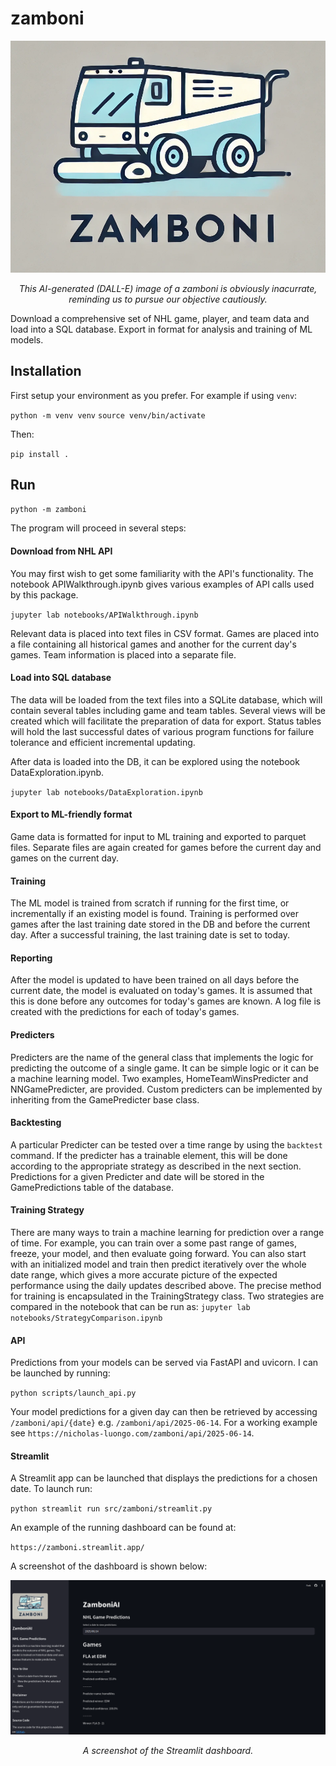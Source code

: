 # zamboni

![Logo](zamboni_logo.png)
*<p style="text-align: center;">This AI-generated (DALL-E) image of a zamboni is obviously inacurrate, reminding us to pursue our objective cautiously.</p>*

Download a comprehensive set of NHL game, player, and team data and load into a SQL database. Export in format for analysis and training of ML models.

## Installation

First setup your environment as you prefer. For example if using `venv`:

` python -m venv venv `
` source venv/bin/activate `

Then:

` pip install . `

## Run

` python -m zamboni `

The program will proceed in several steps:

#### Download from NHL API

You may first wish to get some familiarity with the API's functionality. The notebook APIWalkthrough.ipynb gives various examples of API calls used by this package.

` jupyter lab notebooks/APIWalkthrough.ipynb `

Relevant data is placed into text files in CSV format. Games are placed into a file containing all historical games and another for the current day's games. Team information is placed into a separate file.

#### Load into SQL database

The data will be loaded from the text files into a SQLite database, which will contain several tables including game and team tables. Several views will be created which will facilitate the preparation of data for export. Status tables will hold the last successful dates of various program functions for failure tolerance and efficient incremental updating.

After data is loaded into the DB, it can be explored using the notebook DataExploration.ipynb.

` jupyter lab notebooks/DataExploration.ipynb `

#### Export to ML-friendly format

Game data is formatted for input to ML training and exported to parquet files. Separate files are again created for games before the current day and games on the current day.

#### Training

The ML model is trained from scratch if running for the first time, or incrementally if an existing model is found. Training is performed over games after the last training date stored in the DB and before the current day. After a successful training, the last training date is set to today.

#### Reporting

After the model is updated to have been trained on all days before the current date, the model is evaluated on today's games. It is assumed that this is done before any outcomes for today's games are known. A log file is created with the predictions for each of today's games.

#### Predicters

Predicters are the name of the general class that implements the logic for predicting the outcome of a single game. It can be simple logic or it can be a machine learning model. Two examples, HomeTeamWinsPredicter and NNGamePredicter, are provided. Custom predicters can be implemented by inheriting from the GamePredicter base class.

#### Backtesting

A particular Predicter can be tested over a time range by using the `backtest` command. If the predicter has a trainable element, this will be done according to the appropriate strategy as described in the next section. Predictions for a given Predicter and date will be stored in the GamePredictions table of the database.

#### Training Strategy

There are many ways to train a machine learning for prediction over a range of time. For example, you can train over a some past range of games, freeze, your model, and then evaluate going forward. You can also start with an initialized model and train then predict iteratively over the whole date range, which gives a more accurate picture of the expected performance using the daily updates described above. The precise method for training is encapsulated in the TrainingStrategy class. Two strategies are compared in the notebook that can be run as:
` jupyter lab notebooks/StrategyComparison.ipynb `

#### API

Predictions from your models can be served via FastAPI and uvicorn. I can be launched by running:

` python scripts/launch_api.py `

Your model predictions for a given day can then be retrieved by accessing `/zamboni/api/{date}` e.g. `/zamboni/api/2025-06-14`. For a working example see `https://nicholas-luongo.com/zamboni/api/2025-06-14`.

#### Streamlit

A Streamlit app can be launched that displays the predictions for a chosen date. To launch run:

` python streamlit run src/zamboni/streamlit.py `

An example of the running dashboard can be found at:

` https://zamboni.streamlit.app/ `

A screenshot of the dashboard is shown below:

![Streamlit](streamlit.png)
*<p style="text-align: center;">A screenshot of the Streamlit dashboard.</p>*
